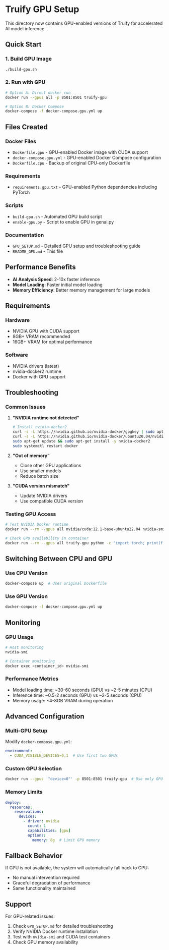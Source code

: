 # Truify GPU Setup

This directory now contains GPU-enabled versions of Truify for accelerated AI model inference.

## Quick Start

### 1. Build GPU Image
```bash
./build-gpu.sh
```

### 2. Run with GPU
```bash
# Option A: Direct docker run
docker run --gpus all -p 8501:8501 truify-gpu

# Option B: Docker Compose
docker-compose -f docker-compose.gpu.yml up
```

## Files Created

### Docker Files
- `Dockerfile.gpu` - GPU-enabled Docker image with CUDA support
- `docker-compose.gpu.yml` - GPU-enabled Docker Compose configuration
- `Dockerfile.cpu` - Backup of original CPU-only Dockerfile

### Requirements
- `requirements.gpu.txt` - GPU-enabled Python dependencies including PyTorch

### Scripts
- `build-gpu.sh` - Automated GPU build script
- `enable-gpu.py` - Script to enable GPU in genai.py

### Documentation
- `GPU_SETUP.md` - Detailed GPU setup and troubleshooting guide
- `README_GPU.md` - This file

## Performance Benefits

- **AI Analysis Speed**: 2-10x faster inference
- **Model Loading**: Faster initial model loading
- **Memory Efficiency**: Better memory management for large models

## Requirements

### Hardware
- NVIDIA GPU with CUDA support
- 8GB+ VRAM recommended
- 16GB+ VRAM for optimal performance

### Software
- NVIDIA drivers (latest)
- nvidia-docker2 runtime
- Docker with GPU support

## Troubleshooting

### Common Issues

1. **"NVIDIA runtime not detected"**
   ```bash
   # Install nvidia-docker2
   curl -s -L https://nvidia.github.io/nvidia-docker/gpgkey | sudo apt-key add -
   curl -s -L https://nvidia.github.io/nvidia-docker/ubuntu20.04/nvidia-docker.list | sudo tee /etc/apt/sources.list.d/nvidia-docker.list
   sudo apt-get update && sudo apt-get install -y nvidia-docker2
   sudo systemctl restart docker
   ```

2. **"Out of memory"**
   - Close other GPU applications
   - Use smaller models
   - Reduce batch size

3. **"CUDA version mismatch"**
   - Update NVIDIA drivers
   - Use compatible CUDA version

### Testing GPU Access
```bash
# Test NVIDIA Docker runtime
docker run --rm --gpus all nvidia/cuda:12.1-base-ubuntu22.04 nvidia-smi

# Check GPU availability in container
docker run --rm --gpus all truify-gpu python -c "import torch; print(f'CUDA available: {torch.cuda.is_available()}')"
```

## Switching Between CPU and GPU

### Use CPU Version
```bash
docker-compose up  # Uses original Dockerfile
```

### Use GPU Version
```bash
docker-compose -f docker-compose.gpu.yml up
```

## Monitoring

### GPU Usage
```bash
# Host monitoring
nvidia-smi

# Container monitoring
docker exec <container_id> nvidia-smi
```

### Performance Metrics
- Model loading time: ~30-60 seconds (GPU) vs ~2-5 minutes (CPU)
- Inference time: ~0.5-2 seconds (GPU) vs ~2-5 seconds (CPU)
- Memory usage: ~4-8GB VRAM during operation

## Advanced Configuration

### Multi-GPU Setup
Modify `docker-compose.gpu.yml`:
```yaml
environment:
  - CUDA_VISIBLE_DEVICES=0,1  # Use first two GPUs
```

### Custom GPU Selection
```bash
docker run --gpus '"device=0"' -p 8501:8501 truify-gpu  # Use only GPU 0
```

### Memory Limits
```yaml
deploy:
  resources:
    reservations:
      devices:
        - driver: nvidia
          count: 1
          capabilities: [gpu]
          options:
            memory: 8g  # Limit GPU memory
```

## Fallback Behavior

If GPU is not available, the system will automatically fall back to CPU:
- No manual intervention required
- Graceful degradation of performance
- Same functionality maintained

## Support

For GPU-related issues:
1. Check `GPU_SETUP.md` for detailed troubleshooting
2. Verify NVIDIA Docker runtime installation
3. Test with `nvidia-smi` and CUDA test containers
4. Check GPU memory availability
